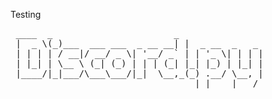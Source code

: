 Testing
<pre>
 ____  _                       _               
 |  _ \(_)___  ___ ___  _ __ __| |  _ __  _   _ 
 | | | | / __|/ __/ _ \| '__/ _` | | '_ \| | | |
 | |_| | \__ \ (_| (_) | | | (_| |_| |_) | |_| |
 |____/|_|___/\___\___/|_|  \__,_(_) .__/ \__, |
                                   |_|    |___/ 
</pre>
